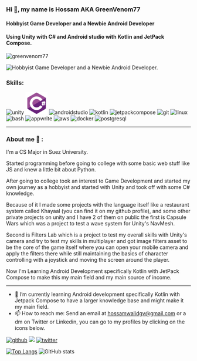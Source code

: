 ### Hi 👋, my name is Hossam AKA GreenVenom77
#### Hobbyist Game Developer and a Newbie Android Developer 
#### Using Unity with C# and Android studio with Kotlin and JetPack Compose.

<p align="left"> <img src="https://komarev.com/ghpvc/?username=greenvenom77&label=Profile%20views&color=0e75b6&style=flat" alt="greenvenom77"/> </p>

![Hobbyist Game Developer and a Newbie Android Developer.](.Logo.png)

### Skills:
<img src="https://cdn.jsdelivr.net/gh/devicons/devicon@latest/icons/unity/unity-original.svg" alt="unity" width="60" height="60"/> <img src="https://raw.githubusercontent.com/devicons/devicon/master/icons/csharp/csharp-original.svg" alt="csharp" width="60" height="60"/> <img src="https://cdn.jsdelivr.net/gh/devicons/devicon@latest/icons/androidstudio/androidstudio-original.svg" alt="androidstudio" width="60" height="60"/> <img src="https://cdn.jsdelivr.net/gh/devicons/devicon@latest/icons/kotlin/kotlin-original.svg" alt="kotlin" width="60" height="60"/> <img src="https://cdn.jsdelivr.net/gh/devicons/devicon@latest/icons/jetpackcompose/jetpackcompose-original.svg" alt="jetpackcompose" width="60" height="60"/> <img src="https://www.vectorlogo.zone/logos/git-scm/git-scm-icon.svg" alt="git" width="60" height="60"/> <img src="https://www.svgrepo.com/show/439174/gnu-linux.svg" alt="linux" width="60" height="60"/> <img src="https://www.svgrepo.com/show/388730/terminal.svg" alt="bash" width="60" height="60"> <img src='https://www.vectorlogo.zone/logos/appwriteio/appwriteio-icon.svg' alt='appwrite' width='60' height='60'/> <img src="https://cdn.jsdelivr.net/gh/devicons/devicon@latest/icons/amazonwebservices/amazonwebservices-original-wordmark.svg" alt="aws" width="60" height="60"/>  <img src="https://www.svgrepo.com/show/439145/docker.svg" alt="docker" width="60" height="60"/> <img src="https://cdn.jsdelivr.net/gh/devicons/devicon@latest/icons/postgresql/postgresql-original.svg" alt="postgresql" width="60" height="60"/> 

---

### About me :thinking: :

I'm a CS Major in Suez University.

Started programming before going to college with some basic web stuff like JS and knew a little bit about Python.

After going to college took an interest to Game Development and started my own journey as a hobbyist and started with Unity and took off with some C# knowledge.

Because of it I made some projects with the language itself like a restaurant system called Khayaal (you can find it on my github profile),
and some other private projects on unity and I have 2 of them on public the first is Capsule Wars which was a project to test a wave system for Unity's NavMesh.

Second is Filters Lab which is a project to test my overall skills with Unity's camera and try to test my skills in multiplayer and got image filters asset to be the core of the game itself where you can open your mobile camera and apply the filters there while still maintaining the basics of character controlling with a joystick and moving the screen around the player.

Now I'm Learning Android Development specifically Kotlin with JetPack Compose to make this my main field and my main source of income.

---

- 🌱 I’m currently learning Android development specifically Kotlin with Jetpack Compose to have a larger knowledge base and might make it my main field. 
- 📫 How to reach me: Send an email at hossamwalidgv@gmail.com or a dm on Twitter or Linkedin, you can go to my profiles by clicking on the icons below. 


[<img src='https://i1.wp.com/www.afp548.com/wp-content/uploads/2014/08/GitHub.png?fit=1024%2C1024&ssl=1' alt='github' height='40'>](https://github.com/GreenVenom77)  [<img src='https://www.svgrepo.com/show/448234/linkedin.svg' height='40'>](https://www.linkedin.com/in/gv-hossamwalid/)  [<img src='https://www.svgrepo.com/show/452123/twitter.svg' alt='twitter' height='40'>](https://twitter.com/@GreenVenom77)  

[![Top Langs](https://github-readme-stats.vercel.app/api/top-langs/?username=GreenVenom77&layout=donut&theme=tokyonight)](https://github.com/anuraghazra/github-readme-stats) ![GitHub stats](https://github-readme-stats.vercel.app/api?username=GreenVenom77&show_icons=true&theme=tokyonight&count_private=true)  
